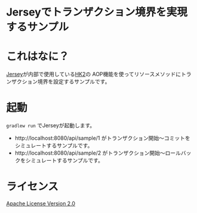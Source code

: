 Jerseyでトランザクション境界を実現するサンプル
==================================================

# これはなに？

[Jersey](jersey.java.net)が内部で使用している[HK2](https://hk2.java.net/)の
AOP機能を使ってリソースメソッドにトランザクション境界を設定するサンプルです。

# 起動

``gradlew run`` でJerseyが起動します。

* http://localhost:8080/api/sample/1 がトランザクション開始〜コミットをシミュレートするサンプルです。
* http://localhost:8080/api/sample/2 がトランザクション開始〜ロールバックをシミュレートするサンプルです。

# ライセンス

[Apache License Version 2.0](apache.org/licenses/LICENSE-2.0.txt)

